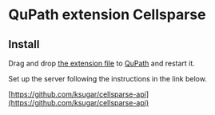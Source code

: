 # QuPath extension Cellsparse

## Install

Drag and drop [the extension file](https://github.com/ksugar/qupath-extension-cellsparse/releases/download/v0.1.0/qupath-extension-cellsparse-0.1.0.jar) to [QuPath](https://qupath.github.io) and restart it.

Set up the server following the instructions in the link below.

[https://github.com/ksugar/cellsparse-api](https://github.com/ksugar/cellsparse-api)